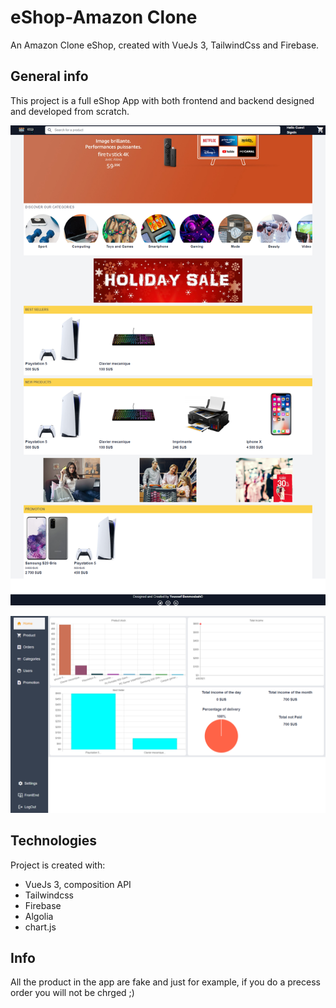 # eShop-Amazon Clone

An Amazon Clone eShop, created with VueJs 3, TailwindCss and Firebase.

## General info

This project is a full eShop App with both frontend and backend designed and developed from scratch.

![FrontEnd](./images/screencapture.png)

![BackEnd](./images/screencaptureBack.png)

## Technologies

Project is created with:

-   VueJs 3, composition API
-   Tailwindcss
-   Firebase
-   Algolia
-   chart.js

## Info

All the product in the app are fake and just for example, if you do a precess order you will not be chrged ;)
